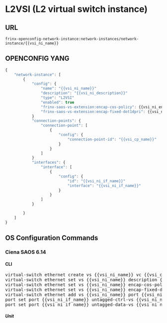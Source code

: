 # L2VSI (L2 virtual switch instance)

## URL

```
frinx-openconfig-network-instance:network-instances/network-instance/{{vsi_ni_name}}
```

## OPENCONFIG YANG

```javascript
{
    "network-instance": [
        {
            "config": {
                "name": "{{vsi_ni_name}}"
                "description": "{{vsi_ni_description}}"
                "type": "L2VSI"
                "enabled": true
                "frinx-saos-vs-extension:encap-cos-policy": {{vsi_ni_encap_cos_policy}}
                "frinx-saos-vs-extension:encap-fixed-dot1dpri": {{vsi_ni_encap_fixed_dot1dpri}}
            }
            "connection-points": {
                "connection-point": [
                    {
                        "config": {
                            "connection-point-id": "{{vsi_cp_name}}"
                        } 
                    }
                ]
            }
            "interfaces": {
                "interface": [
                    {
                        "config": {
                            "id": "{{vsi_ni_if_name}}"
                            "interface": "{{vsi_ni_if_name}}"
                        } 
                    }
                ]
            }

        }
    ]
}
```

## OS Configuration Commands

### Ciena SAOS 6.14

#### CLI

<pre>
virtual-switch ethernet create vs {{vsi_ni_name}} vc {{vsi_cp_name}}
virtual-switch ethernet set vs {{vsi_ni_name}} description {{vsi_ni_description}}
virtual-switch ethernet set vs {{vsi_ni_name}} encap-cos-policy {{vsi_ni_encap_cos_policy}}
virtual-switch ethernet set vs {{vsi_ni_name}} encap-fixed-dot1dpri {{vsi_ni_encap_fixed_dot1dpri}}
virtual-switch ethernet add vs {{vsi_ni_name}} port {{vsi_ni_if_name}}
port set port {{vsi_ni_if_name}} untagged-ctrl-vs {{vsi_ni_name}}
port set port {{vsi_ni_if_name}} untagged-data-vs {{vsi_ni_name}}
</pre>

##### Unit

